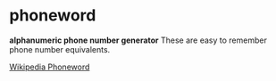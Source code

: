 # phoneword
**alphanumeric phone number generator**
These are easy to remember phone number equivalents.

[Wikipedia Phoneword](https://en.wikipedia.org/wiki/Phoneword)
